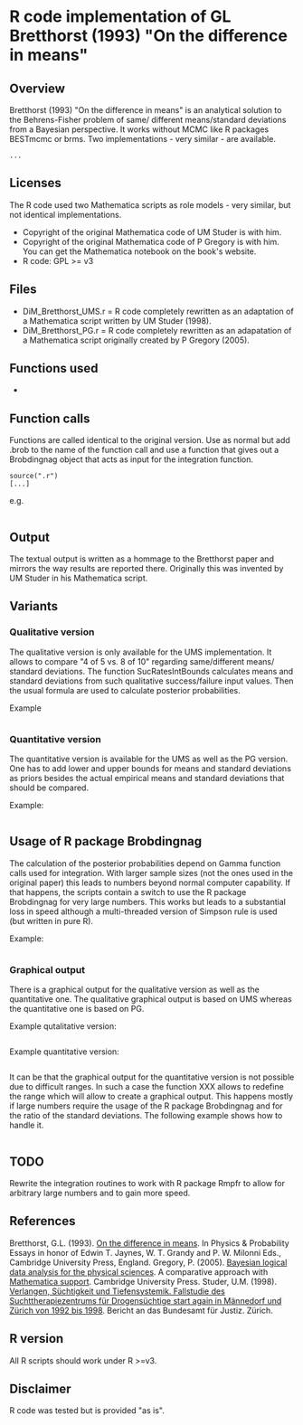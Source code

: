 ﻿# R code implementation of GL Bretthorst (1993) "On the difference in means"

## Overview

Bretthorst (1993)  "On the difference in means" is an analytical solution to the Behrens-Fisher problem of same/ different means/standard deviations from a Bayesian perspective. It works without MCMC like R packages BESTmcmc or brms. Two implementations - very similar - are available.


```
...
```

## Licenses

The R code used two Mathematica scripts as role models - very similar, but not identical implementations.

- Copyright of the original Mathematica code of UM Studer is with him.
- Copyright of the original Mathematica code of P Gregory is with him. You can get the Mathematica notebook on the book's website.
- R code: GPL >= v3

## Files

- DiM_Bretthorst_UMS.r = R code completely rewritten as an adaptation of a Mathematica script written by UM Studer (1998).
- DiM_Bretthorst_PG.r = R code completely rewritten as an adapatation of a Mathematica script originally created by P Gregory (2005).

## Functions used

- 

## Function calls

Functions are called identical to the original version. Use as normal but add .brob to the name of the function call and use a function that gives out a Brobdingnag object that acts as input for the integration function.

```
source(".r")
[...]
```

e.g.

```

```

## Output

The textual output is written as a hommage to the Bretthorst paper and mirrors the way results are reported there. Originally this was invented by UM Studer in his Mathematica script.

## Variants

### Qualitative version

The qualitative version is only available for the UMS implementation. It allows to compare "4 of 5 vs. 8 of 10" regarding same/different means/ standard deviations. The function SucRatesIntBounds calculates means and standard deviations from such qualitative success/failure input values. Then the usual formula are used to calculate posterior probabilities.

Example

```

```

### Quantitative version

The quantitative version is available for the UMS as well as the PG version. One has to add lower and upper bounds for means and standard deviations as priors besides the actual empirical means and standard deviations that should be compared.

Example:

```

```

## Usage of R package Brobdingnag

The calculation of the posterior probabilities depend on Gamma function calls used for integration. With larger sample sizes (not the ones used in the original paper) this leads to numbers beyond normal computer capability. If that happens, the scripts contain a switch to use the R package Brobdingnag for very large numbers. This works but leads to a substantial loss in speed although a multi-threaded version of Simpson rule is used (but written in pure R).

Example:

```

```

### Graphical output

There is a graphical output for the qualitative version as well as the quantitative one. The qualitative graphical output is based on UMS whereas the quantitative one is based on PG.

Example qutalitative version:

```

```

Example quantitative version:

```

```

It can be that the graphical output for the quantitative version is not possible due to difficult ranges. In such a case the function XXX allows to redefine the range which will allow to create a graphical output. This happens mostly if large numbers require the usage of the R package Brobdingnag and for the ratio of the standard deviations. The following example shows how to handle it.


```

```

## TODO

Rewrite the integration routines to work with R package Rmpfr to allow for arbitrary large numbers and to gain more speed.

## References

Bretthorst, G.L. (1993). [On the difference in means](https://bayes.wustl.edu/glb/diff.pdf). In Physics & Probability Essays in honor of Edwin T. Jaynes, W. T. Grandy and P. W. Milonni Eds., Cambridge University Press, England.
Gregory, P. (2005). [Bayesian logical data analysis for the physical sciences]( https://www.cambridge.org/nl/academic/subjects/statistics-probability/statistics-physical-sciences-and-engineering/bayesian-logical-data-analysis-physical-sciences-comparative-approach-mathematica-support?format=PB). A comparative approach with [Mathematica support](https://www.cambridge.org/nl/academic/subjects/statistics-probability/statistics-physical-sciences-and-engineering/bayesian-logical-data-analysis-physical-sciences-comparative-approach-mathematica-support?format=PB). Cambridge University Press.
Studer, U.M. (1998). [Verlangen, Süchtigkeit und Tiefensystemik. Fallstudie des Suchttherapiezentrums für Drogensüchtige start again in Männedorf und Zürich von 1992 bis 1998](https://www.bj.admin.ch/dam/data/bj/sicherheit/smv/modellversuche/evaluationsberichte/37.pdf). Bericht an das Bundesamt für Justiz. Zürich.

## R version

All R scripts should work under R >=v3.

## Disclaimer

R code was tested but is provided "as is".



